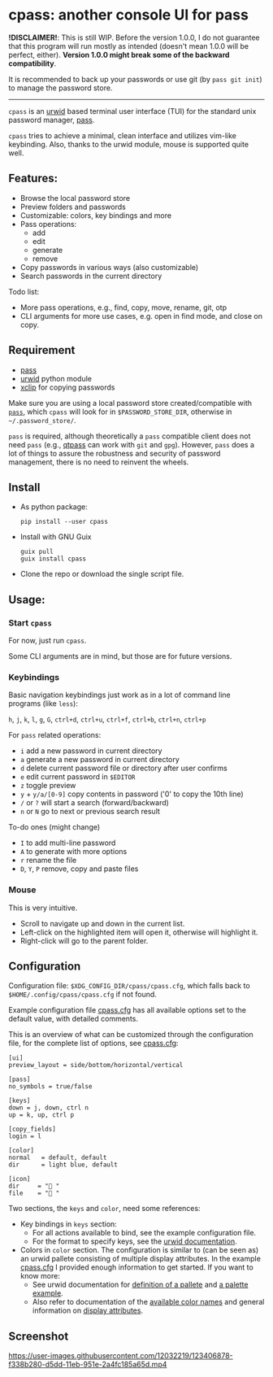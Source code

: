 # cpass: another console UI for pass

**!DISCLAIMER!**: This is still WIP. Before the version 1.0.0, I do not guarantee that this program will run mostly as intended (doesn't mean 1.0.0 will be perfect, either).
**Version 1.0.0 might break some of the backward compatibility**.

It is recommended to back up your passwords or use git (by `pass git init`) to manage the password store.

---

`cpass` is an [urwid](http://urwid.org/) based terminal user interface (TUI) for the standard unix password manager, [pass](https://www.passwordstore.org/).

`cpass` tries to achieve a minimal, clean interface and utilizes vim-like keybinding. Also, thanks to the urwid module, mouse is supported quite well.

## Features:

- Browse the local password store
- Preview folders and passwords
- Customizable: colors, key bindings and more
- Pass operations:
  - add
  - edit
  - generate
  - remove
- Copy passwords in various ways (also customizable)
- Search passwords in the current directory

Todo list:

- More pass operations, e.g., find, copy, move, rename, git, otp
- CLI arguments for more use cases, e.g. open in find mode, and close on copy.

## Requirement

- [pass](https://www.passwordstore.org/)
- [urwid](http://urwid.org/) python module
- [xclip](https://github.com/astrand/xclip) for copying passwords

Make sure you are using a local password store created/compatible with [`pass`](https://www.passwordstore.org/), which `cpass` will look for in `$PASSWORD_STORE_DIR`, otherwise in `~/.password_store/`.

`pass` is required, although theoretically a `pass` compatible client does not need `pass` (e.g., [qtpass](https://qtpass.org/) can work with `git` and `gpg`).
However, `pass` does a lot of things to assure the robustness and security of password management, there is no need to reinvent the wheels.

## Install

- As python package:
  ```
  pip install --user cpass
  ```

- Install with GNU Guix

  ```
  guix pull
  guix install cpass
  ```

- Clone the repo or download the single script file.

## Usage:

### Start `cpass`

For now, just run `cpass`.

Some CLI arguments are in mind, but those are for future versions.

### Keybindings

Basic navigation keybindings just work as in a lot of command line programs (like `less`):

`h`, `j`, `k`, `l`, `g`, `G`, `ctrl+d`, `ctrl+u`, `ctrl+f`, `ctrl+b`, `ctrl+n`, `ctrl+p`

For `pass` related operations:
- `i` add a new password in current directory
- `a` generate a new password in current directory
- `d` delete current password file or directory after user confirms
- `e` edit current password in `$EDITOR`
- `z` toggle preview
- `y` + `y/a/[0-9]` copy contents in password ('0' to copy the 10th line)
- `/` or `?` will start a search (forward/backward)
- `n` or `N` go to next or previous search result

To-do ones (might change)

- `I` to add multi-line password
- `A` to generate with more options
- `r` rename the file
- `D`, `Y`, `P` remove, copy and paste files

### Mouse

This is very intuitive.

- Scroll to navigate up and down in the current list.
- Left-click on the highlighted item will open it, otherwise will highlight it.
- Right-click will go to the parent folder.

## Configuration

Configuration file: `$XDG_CONFIG_DIR/cpass/cpass.cfg`, which falls back to `$HOME/.config/cpass/cpass.cfg` if not found.

Example configuration file [cpass.cfg](cpass.cfg) has all available options set to the default value, with detailed comments.

This is an overview of what can be customized through the configuration file, for the complete list of options, see [cpass.cfg](cpass.cfg):
```
[ui]
preview_layout = side/bottom/horizontal/vertical

[pass]
no_symbols = true/false

[keys]
down = j, down, ctrl n
up = k, up, ctrl p

[copy_fields]
login = l

[color]
normal   = default, default
dir      = light blue, default

[icon]
dir     = "󰉋 "
file    = "󰈤 "
```

Two sections, the `keys` and `color`, need some references:
- Key bindings in `keys` section:
  - For all actions available to bind, see the example configuration file.
  - For the format to specify keys, see the [urwid documentation](http://urwid.org/manual/userinput.html#keyboard-input).
- Colors in `color` section. The configuration is similar to (can be seen as) an urwid pallete consisting of multiple display attributes. In the example [cpass.cfg](cpass.cfg) I provided enough information to get started. If you want to know more:
  - See urwid documentation for [definition of a pallete](http://urwid.org/reference/display_modules.html#urwid.BaseScreen.register_palette_entry) and [a palette example](http://urwid.org/manual/displaymodules.html#setting-a-palette).
  - Also refer to documentation of the [available color names](http://urwid.org/reference/constants.html#foreground-and-background-colors) and general information on [display attributes](http://urwid.org/manual/displayattributes.html).

## Screenshot

https://user-images.githubusercontent.com/12032219/123406878-f338b280-d5dd-11eb-951e-2a4fc185a65d.mp4
